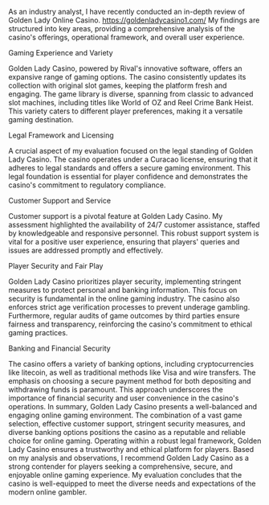 As an industry analyst, I have recently conducted an in-depth review of Golden Lady Online Casino. https://goldenladycasino1.com/ My findings are structured into key areas, providing a comprehensive analysis of the casino's offerings, operational framework, and overall user experience.

Gaming Experience and Variety

Golden Lady Casino, powered by Rival's innovative software, offers an expansive range of gaming options. The casino consistently updates its collection with original slot games, keeping the platform fresh and engaging. The game library is diverse, spanning from classic to advanced slot machines, including titles like World of OZ and Reel Crime Bank Heist. This variety caters to different player preferences, making it a versatile gaming destination.

Legal Framework and Licensing

A crucial aspect of my evaluation focused on the legal standing of Golden Lady Casino. The casino operates under a Curacao license, ensuring that it adheres to legal standards and offers a secure gaming environment. This legal foundation is essential for player confidence and demonstrates the casino's commitment to regulatory compliance.

Customer Support and Service

Customer support is a pivotal feature at Golden Lady Casino. My assessment highlighted the availability of 24/7 customer assistance, staffed by knowledgeable and responsive personnel. This robust support system is vital for a positive user experience, ensuring that players' queries and issues are addressed promptly and effectively.

Player Security and Fair Play

Golden Lady Casino prioritizes player security, implementing stringent measures to protect personal and banking information. This focus on security is fundamental in the online gaming industry. The casino also enforces strict age verification processes to prevent underage gambling. Furthermore, regular audits of game outcomes by third parties ensure fairness and transparency, reinforcing the casino's commitment to ethical gaming practices.

Banking and Financial Security

The casino offers a variety of banking options, including cryptocurrencies like litecoin, as well as traditional methods like Visa and wire transfers. The emphasis on choosing a secure payment method for both depositing and withdrawing funds is paramount. This approach underscores the importance of financial security and user convenience in the casino's operations. In summary, Golden Lady Casino presents a well-balanced and engaging online gaming environment. The combination of a vast game selection, effective customer support, stringent security measures, and diverse banking options positions the casino as a reputable and reliable choice for online gaming. Operating within a robust legal framework, Golden Lady Casino ensures a trustworthy and ethical platform for players. Based on my analysis and observations, I recommend Golden Lady Casino as a strong contender for players seeking a comprehensive, secure, and enjoyable online gaming experience. My evaluation concludes that the casino is well-equipped to meet the diverse needs and expectations of the modern online gambler.

